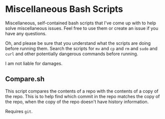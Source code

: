 # Miscellaneous Bash Scripts

Miscellaneous, self-contained bash scripts that I've come up with to help solve miscellaneous issues. Feel free to use them or create an issue if you have any questions.

Oh, and please be sure that you understand what the scripts are doing before running them.
Search the scripts for `mv` and `cp` and `rm` and `sudo` and `curl` and other potentially dangerous
commands before running.

I am not liable for damages.

## Compare.sh

This script compares the contents of a repo with the contents of a copy of the repo. This
is to help find which commit in the repo matches the copy of the repo, when the copy of
the repo doesn't have history information.

Requires `git`.
